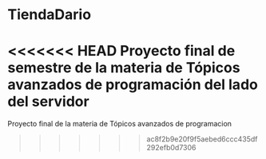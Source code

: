 # TiendaDario
<<<<<<< HEAD
Proyecto final de semestre de la materia de Tópicos avanzados de programación del lado del servidor
=======
Proyecto final de la materia de Tópicos avanzados de programacion
>>>>>>> ac8f2b9e20f9f5aebed6ccc435df292efb0d7306
